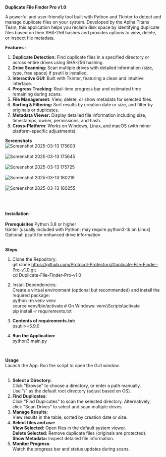 **Duplicate File Finder Pro v1.0**

A powerful and user-friendly tool built with Python and Tkinter to detect and manage duplicate files on your system. Developed by the Aplha Titans Team, this application helps you reclaim disk space by identifying duplicate files based on their SHA-256 hashes and provides options to view, delete, or inspect file metadata.

**Features** : <br>
1. **Duplicate Detection:** Find duplicate files in a specified directory or across entire drives using SHA-256 hashing. <br>
2. **Drive Scanning:** Scan multiple drives with detailed information (size, type, free space) if psutil is installed. <br>
3. **Interactive GUI:** Built with Tkinter, featuring a clean and intuitive interface. <br>
4. **Progress Tracking:** Real-time progress bar and estimated time remaining during scans. <br>
5. **File Management:** View, delete, or show metadata for selected files. <br>
6. **Sorting & Filtering:** Sort results by creation date or size, and filter by originals or duplicates.<br>
7. **Metadata Viewer:** Display detailed file information including size, timestamps, owner, permissions, and hash. <br>
8. **Cross-Platform:** Works on Windows, Linux, and macOS (with minor platform-specific adjustments). <br>

**Screenshots** <br> 
![Screenshot 2025-03-13 175603](https://github.com/user-attachments/assets/fe62e802-d6df-49d1-8f00-ee686318e342) <br> <br>
![Screenshot 2025-03-13 175645](https://github.com/user-attachments/assets/649226b1-fd70-445b-a906-dc63e601516d) <br> <br>
 ![Screenshot 2025-03-13 175725](https://github.com/user-attachments/assets/7e758dd1-4f1e-4502-8ee5-29a16be087f0) <br> <br>
![Screenshot 2025-03-13 180219](https://github.com/user-attachments/assets/ef3dcc1f-c278-4ea0-b627-56cdfe6ab22d) <br> <br>
![Screenshot 2025-03-13 180255](https://github.com/user-attachments/assets/d948eea6-bc33-484b-9174-2493f1c56f3a) <br> <br> 
 <br> <br>

**Installation** <br>  
**Prerequisites**
Python 3.8 or higher <br>
tkinter (usually included with Python; may require python3-tk on Linux) <br>
Optional: psutil for enhanced drive information <br><br>

**Steps**<br>
1. Clone the Repository:<br>
git clone https://github.com/Protocol-Protectors/Duplicate-File-Finder-Pro-v1.0.git  <br>
cd Duplicate-File-Finder-Pro-v1.0<br>

2. Install Dependencies: <br>
Create a virtual environment (optional but recommended) and install the required package: <br>
python -m venv venv <br> 
source venv/bin/activate  # On Windows: venv\Scripts\activate <br>
pip install -r requirements.txt <br>

3. **Contents of requirements.txt:**  <br>
    psutil>=5.9.0 <br>

4. **Run the Application:** <br>
   python3 main.py
   
<br>

**Usage**<br>
Launch the App: Run the script to open the GUI window.<br><br>
1. **Select a Directory:**<br>
Click "Browse" to choose a directory, or enter a path manually.<br>
Use "/" as the default root directory (adjust based on OS).<br>
2. **Find Duplicates:**<br>
Click "Find Duplicates" to scan the selected directory.
Alternatively, click "Scan Drives" to select and scan multiple drives.
3. **Manage Results:**<br>
View results in the table, sorted by creation date or size.<br>
4. **Select files and use:**<br>
**View Selected:** Open files in the default system viewer.<br>
**Delete Selected:** Remove duplicate files (originals are protected).<br>
**Show Metadata:** Inspect detailed file information.
5. **Monitor Progress**:<br>
Watch the progress bar and status updates during scans.<br>



